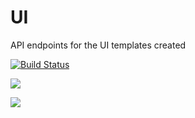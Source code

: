 # UI
API endpoints for the UI templates created

[![Build Status](https://travis-ci.org/Kingsley576/UI.svg?branch=api-endpoints)](https://travis-ci.org/Kingsley576/UI)

<a href="https://codeclimate.com/github/Kingsley576/UI/maintainability"><img src="https://api.codeclimate.com/v1/badges/5223c77a411c0ce727ab/maintainability" /></a>

<a href="https://codeclimate.com/github/Kingsley576/UI/test_coverage"><img src="https://api.codeclimate.com/v1/badges/5223c77a411c0ce727ab/test_coverage" /></a>